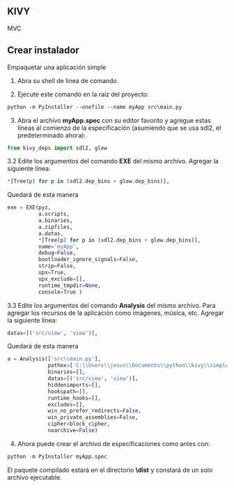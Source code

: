 ## KIVY

MVC 

## Crear instalador

Empaquetar una aplicación simple 

1. Abra su shell de línea de comando.
   
2. Ejecute este comando en la raíz del proyecto:
```markdown
python -m PyInstaller --onefile --name myApp src\main.py
```

3. Abra el archivo **myApp.spec** con su editor favorito y agregue estas líneas al comienzo de la especificación (asumiendo que se usa sdl2, el predeterminado ahora):
```python
from kivy_deps import sdl2, glew
```

3.2 Edite los argumentos del comando **EXE** del mismo archivo. Agregar la siguiente línea:
```python
*[Tree(p) for p in (sdl2.dep_bins + glew.dep_bins)],
```
Quedará de esta manera
```python
exe = EXE(pyz,
          a.scripts,
          a.binaries,
          a.zipfiles,
          a.datas,
          *[Tree(p) for p in (sdl2.dep_bins + glew.dep_bins)],
          name='myApp',
          debug=False,
          bootloader_ignore_signals=False,
          strip=False,
          upx=True,
          upx_exclude=[],
          runtime_tmpdir=None,
          console=True )
```

3.3 Edite los argumentos del comando **Analysis** del mismo archivo. Para agregar los recursos de la aplicación como imágenes, música, etc. Agregar la siguiente línea:
```python
datas=[('src/view', 'view')],
```
Quedará de esta manera
```python
a = Analysis(['src\\main.py'],
             pathex=['C:\\Users\\jesus\\Documents\\python\\kivy\\simple app'],
             binaries=[],
             datas=[('src/view', 'view')],
             hiddenimports=[],
             hookspath=[],
             runtime_hooks=[],
             excludes=[],
             win_no_prefer_redirects=False,
             win_private_assemblies=False,
             cipher=block_cipher,
             noarchive=False)
```

4. Ahora puede crear el archivo de especificaciones como antes con:
```python
python -m PyInstaller myApp.spec
```

El paquete compilado estará en el directorio **\dist** y constará de un solo archivo ejecutable.
